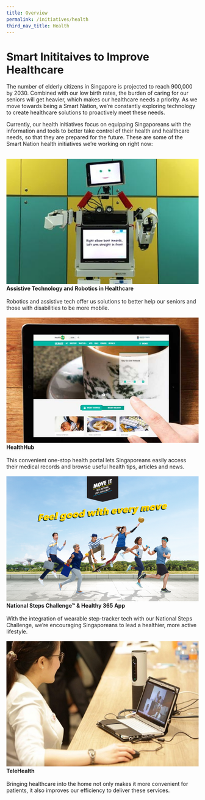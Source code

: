 ```yaml
---
title: Overview
permalink: /initiatives/health
third_nav_title: Health
---
```

# Smart Inititaives to Improve Healthcare

The number of elderly citizens in Singapore is projected to reach 900,000 by 2030. Combined with our low birth rates, the burden of caring for our seniors will get heavier, which makes our healthcare needs a priority. As we move towards being a Smart Nation, we’re constantly exploring technology to create healthcare solutions to proactively meet these needs. 

Currently, our health initiatives focus on equipping Singaporeans with the information and tools to better take control of their health and healthcare needs, so that they are prepared for the future. 
These are some of the Smart Nation health initiatives we’re working on right now:

<br>
<div class="row">
<div class="col"> 
<a href="/initiatives/health/assistive-techonology-robotics"><img src="/images/initiatives/overview-pages/assistive-tech.png"></a><br>
    <div class="header"><b>Assistive Technology and Robotics in Healthcare</b></div><br>
    <div class="para">Robotics and assistive tech offer us solutions to better help our seniors and those with disabilities to be more mobile.
</div>
<br>

</div>
	<div class="col"> 
<a href="/initiatives/health/healthhub"><img src="/images/initiatives/overview-pages/healthhub.png"></a><br>
     <div class="header"><b>HealthHub</b></div><br>
    <div class="para">This convenient one-stop health portal lets Singaporeans easily access their medical records and browse useful health tips, articles and news.
</div>
<br>

</div>
	<div class="col"> 
<a href="/initiatives/health/national-steps-challenge"><img src="/images/initiatives/overview-pages/national-steps-challenge.png"></a><br>
    <div class="header"><b>National Steps Challenge™ & Healthy 365 App</b></div><br>
    <div class="para">With the integration of wearable step-tracker tech with our National Steps Challenge, we’re encouraging Singaporeans to lead a healthier, more active lifestyle.
</div>
<br></div></div>

<div class="row">
	<div class="col">
<a href="/initiatives/health/telehealth"><img src="/images/initiatives/overview-pages/telehealth.png"></a><br>
    <div class="header"><b>TeleHealth</b></div><br>
    <div class="para">Bringing healthcare into the home not only makes it more convenient for patients, it also improves our efficiency to deliver these services.
</div>
<br>
	
</div>
<div class="col">
</div>
<br>

<div class="col">
</div>
<br></div>